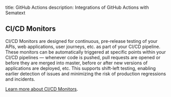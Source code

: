 title: GitHub Actions
description: Integrations of GitHub Actions with Sematext

## CI/CD Monitors
CI/CD Monitors are designed for continuous, pre-release testing of your APIs, web applications, user journeys, etc. as part of your CI/CD pipeline.
These monitors can be automatically triggered at specific points within your CI/CD pipelines — whenever code is pushed, pull requests are opened 
or before they are merged into master, before or after new versions of applications are deployed, etc. 
This supports shift-left testing, enabling earlier detection of issues and minimizing the risk of production regressions and incidents.

[Learn more about CI/CD Monitors](/docs/synthetics/ci-cd/overview/).
